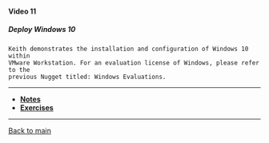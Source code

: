 #### Video 11

##### Deploy Windows 10

```
Keith demonstrates the installation and configuration of Windows 10 within
VMware Workstation. For an evaluation license of Windows, please refer to the
previous Nugget titled: Windows Evaluations.
```

---

- **[Notes](notes.md)**
- **[Exercises](exercises.md)**

---

[Back to main](https://github.com/rot0xd/CBTNuggets/blob/master/CEHv9/README.md)

